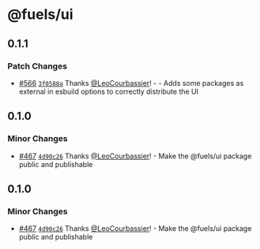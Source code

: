 # @fuels/ui

## 0.1.1

### Patch Changes

- [#566](https://github.com/FuelLabs/fuel-explorer/pull/566) [`3f0588a`](https://github.com/FuelLabs/fuel-explorer/commit/3f0588a9108d4a0ebdc26fad357cdef8028eaea6) Thanks [@LeoCourbassier](https://github.com/LeoCourbassier)! - - Adds some packages as external in esbuild options to correctly distribute the UI

## 0.1.0

### Minor Changes

- [#467](https://github.com/FuelLabs/fuel-explorer/pull/467) [`4d90c26`](https://github.com/FuelLabs/fuel-explorer/commit/4d90c26031be165919135b30b9bcf813ad7d28f6) Thanks [@LeoCourbassier](https://github.com/LeoCourbassier)! - Make the @fuels/ui package public and publishable

## 0.1.0

### Minor Changes

- [#467](https://github.com/FuelLabs/fuel-explorer/pull/467) [`4d90c26`](https://github.com/FuelLabs/fuel-explorer/commit/4d90c26031be165919135b30b9bcf813ad7d28f6) Thanks [@LeoCourbassier](https://github.com/LeoCourbassier)! - Make the @fuels/ui package public and publishable
